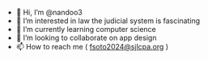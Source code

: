 - 👋 Hi, I’m @nandoo3
- 👀 I’m interested in law the judicial system is fascinating  
- 🌱 I’m currently learning computer science 
- 💞️ I’m looking to collaborate on app design 
- 📫 How to reach me ( fsoto2024@sjlcpa.org )

<!---
nandoo3/nandoo3 is a ✨ special ✨ repository because its `README.md` (this file) appears on your GitHub profile.
You can click the Preview link to take a look at your changes.
--->

